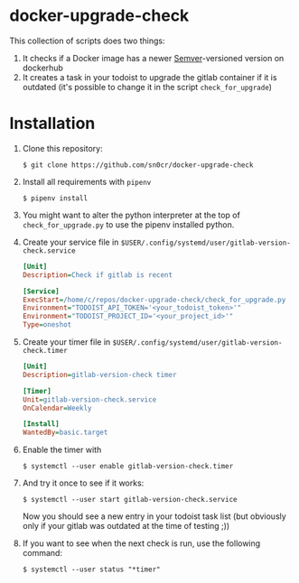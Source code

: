 # docker-upgrade-check

This collection of scripts does two things:
1. It checks if a Docker image has a newer [Semver](https://semver.org/)-versioned
    version on dockerhub
2. It creates a task in your todoist to upgrade the gitlab container if it is
    outdated (it's possible to change it in the script `check_for_upgrade`)

# Installation
1. Clone this repository:
    ```shell
    $ git clone https://github.com/sn0cr/docker-upgrade-check
    ```
1. Install all requirements with `pipenv`
    ```shell
    $ pipenv install
    ```
1. You might want to alter the python interpreter at the top of `check_for_upgrade.py`
    to use the pipenv installed python.
1. Create your service file in `$USER/.config/systemd/user/gitlab-version-check.service`
    ```ini
    [Unit]
    Description=Check if gitlab is recent

    [Service]
    ExecStart=/home/c/repos/docker-upgrade-check/check_for_upgrade.py
    Environment="TODOIST_API_TOKEN='<your_todoist_token>'"
    Environment="TODOIST_PROJECT_ID='<your_project_id>'"
    Type=oneshot
    ```
1. Create your timer file in `$USER/.config/systemd/user/gitlab-version-check.timer`
    ```ini
    [Unit]
    Description=gitlab-version-check timer

    [Timer]
    Unit=gitlab-version-check.service
    OnCalendar=Weekly

    [Install]
    WantedBy=basic.target
    ```
1. Enable the timer with
    ```shell
    $ systemctl --user enable gitlab-version-check.timer
    ```
1. And try it once to see if it works:
    ```shell
    $ systemctl --user start gitlab-version-check.service
    ```
    Now you should see a new entry in your todoist task list (but obviously only
    if your gitlab was outdated at the time of testing ;))

1. If you want to see when the next check is run, use the following command:
    ```shell
    $ systemctl --user status "*timer"
    ```